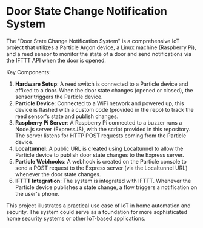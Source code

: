 # Door State Change Notification System

The "Door State Change Notification System" is a comprehensive IoT project that utilizes a Particle Argon device, a Linux machine (Raspberry Pi), and a reed sensor to monitor the state of a door and send notifications via the IFTTT API when the door is opened.

Key Components:

1. **Hardware Setup**: A reed switch is connected to a Particle device and affixed to a door. When the door state changes (opened or closed), the sensor triggers the Particle device.
2. **Particle Device**: Connected to a WiFi network and powered up, this device is flashed with a custom code (provided in the repo) to track the reed sensor's state and publish changes.
3. **Raspberry Pi Server**: A Raspberry Pi connected to a buzzer runs a Node.js server (ExpressJS), with the script provided in this repository. The server listens for HTTP POST requests coming from the Particle device.
4. **Localtunnel**: A public URL is created using Localtunnel to allow the Particle device to publish door state changes to the Express server.
5. **Particle Webhooks**: A webhook is created on the Particle console to send a POST request to the Express server (via the Localtunnel URL) whenever the door state changes.
6. **IFTTT Integration**: The system is integrated with IFTTT. Whenever the Particle device publishes a state change, a flow triggers a notification on the user's phone.

This project illustrates a practical use case of IoT in home automation and security. The system could serve as a foundation for more sophisticated home security systems or other IoT-based applications.
